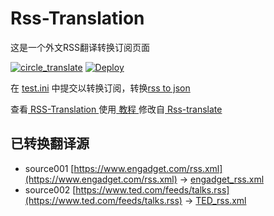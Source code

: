 # Rss-Translation

这是一个外文RSS翻译转换订阅页面 

[![circle_translate](https://github.com/yaoshengv/Rss-Translation/actions/workflows/circle_translate.yml/badge.svg)](https://github.com/yaoshengv/Rss-Translation/actions/workflows/circle_translate.yml)
[![Deploy](https://github.com/yaoshengv/Rss-Translation/actions/workflows/jekyll-gh-pages.yml/badge.svg)](https://github.com/yaoshengv/Rss-Translation/actions/workflows/jekyll-gh-pages.yml)

在 [test.ini](https://github.com/yaoshengv/Rss-Translation/blob/main/test.ini) 中提交以转换订阅，转换[rss to json](https://rss2json.com/)

查看[ RSS-Translation ](https://yaoshengv.github.io/RSS-Translation)使用[ 教程 ](https://www.tjsky.net/tutorial/644)修改自[ Rss-translate ](https://github.com/rcy1314/Rss-Translation/)

## 已转换翻译源

 - source001 [https://www.engadget.com/rss.xml](https://www.engadget.com/rss.xml) -> [engadget_rss.xml](rss/engadget_rss.xml)
 - source002 [https://www.ted.com/feeds/talks.rss](https://www.ted.com/feeds/talks.rss) -> [TED_rss.xml](rss/TED_rss.xml)
